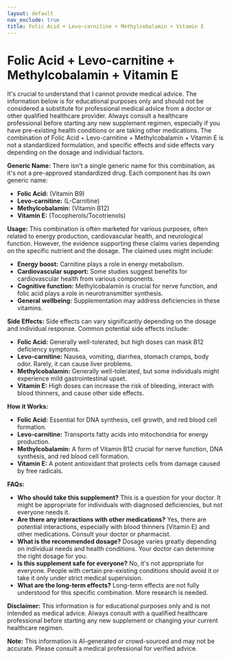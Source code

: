 ```yaml
---
layout: default
nav_exclude: true
title: Folic Acid + Levo-carnitine + Methylcobalamin + Vitamin E
---
```


# Folic Acid + Levo-carnitine + Methylcobalamin + Vitamin E

It's crucial to understand that I cannot provide medical advice. The information below is for educational purposes only and should not be considered a substitute for professional medical advice from a doctor or other qualified healthcare provider.  Always consult a healthcare professional before starting any new supplement regimen, especially if you have pre-existing health conditions or are taking other medications.  The combination of Folic Acid + Levo-carnitine + Methylcobalamin + Vitamin E is not a standardized formulation, and specific effects and side effects vary depending on the dosage and individual factors.


**Generic Name:**  There isn't a single generic name for this combination, as it's not a pre-approved standardized drug.  Each component has its own generic name:

* **Folic Acid:**  (Vitamin B9)
* **Levo-carnitine:** (L-Carnitine)
* **Methylcobalamin:** (Vitamin B12)
* **Vitamin E:** (Tocopherols/Tocotrienols)


**Usage:** This combination is often marketed for various purposes, often related to energy production, cardiovascular health, and neurological function.  However, the evidence supporting these claims varies depending on the specific nutrient and the dosage.  The claimed uses might include:

* **Energy boost:**  Carnitine plays a role in energy metabolism.
* **Cardiovascular support:**  Some studies suggest benefits for cardiovascular health from various components.
* **Cognitive function:** Methylcobalamin is crucial for nerve function, and folic acid plays a role in neurotransmitter synthesis.
* **General wellbeing:**  Supplementation may address deficiencies in these vitamins.


**Side Effects:** Side effects can vary significantly depending on the dosage and individual response.  Common potential side effects include:

* **Folic Acid:**  Generally well-tolerated, but high doses can mask B12 deficiency symptoms.
* **Levo-carnitine:** Nausea, vomiting, diarrhea, stomach cramps, body odor.  Rarely, it can cause liver problems.
* **Methylcobalamin:**  Generally well-tolerated, but some individuals might experience mild gastrointestinal upset.
* **Vitamin E:**  High doses can increase the risk of bleeding, interact with blood thinners, and cause other side effects.


**How it Works:**

* **Folic Acid:**  Essential for DNA synthesis, cell growth, and red blood cell formation.
* **Levo-carnitine:**  Transports fatty acids into mitochondria for energy production.
* **Methylcobalamin:**  A form of Vitamin B12 crucial for nerve function, DNA synthesis, and red blood cell formation.
* **Vitamin E:**  A potent antioxidant that protects cells from damage caused by free radicals.


**FAQs:**

* **Who should take this supplement?** This is a question for your doctor.  It might be appropriate for individuals with diagnosed deficiencies, but not everyone needs it.
* **Are there any interactions with other medications?**  Yes, there are potential interactions, especially with blood thinners (Vitamin E) and other medications. Consult your doctor or pharmacist.
* **What is the recommended dosage?**  Dosage varies greatly depending on individual needs and health conditions. Your doctor can determine the right dosage for you.
* **Is this supplement safe for everyone?**  No, it's not appropriate for everyone. People with certain pre-existing conditions should avoid it or take it only under strict medical supervision.
* **What are the long-term effects?** Long-term effects are not fully understood for this specific combination. More research is needed.


**Disclaimer:** This information is for educational purposes only and is not intended as medical advice.  Always consult with a qualified healthcare professional before starting any new supplement or changing your current healthcare regimen.


**Note:** This information is AI-generated or crowd-sourced and may not be accurate. Please consult a medical professional for verified advice.